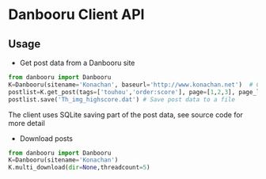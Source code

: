 # Danbooru Client API

## Usage
- Get post data from a Danbooru site
```python
from danbooru import Danbooru
K=Danbooru(sitename='Konachan', baseurl='http://www.konachan.net')  # Create Danbooru client
postlist=K.get_post(tags=['touhou','order:score'], page=[1,2,3], page_limit=20) # Get post data via url like xxx/post.json?...
postlist.save('Th_img_highscore.dat') # Save post data to a file
```
The client uses SQLite saving part of the post data, see source code for more detail

- Download posts
```python
from danbooru import Danbooru
K=Danbooru(sitename='Konachan')
K.multi_download(dir=None,threadcount=5)
```
